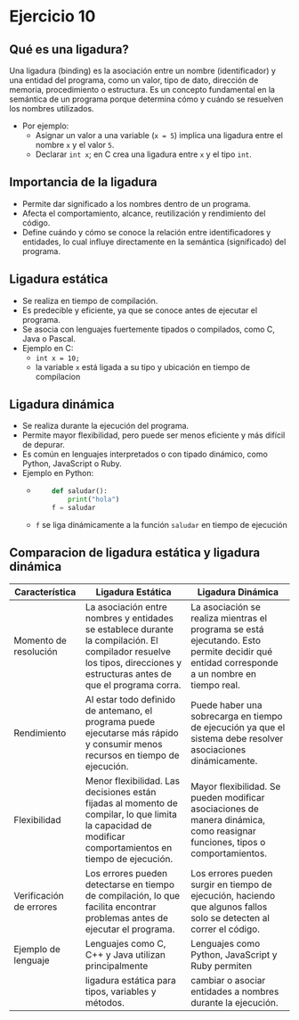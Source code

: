 # Ejercicio 10

## Qué es una ligadura?
Una ligadura (binding) es la asociación entre un nombre (identificador) y una entidad del programa, como un valor, tipo de dato, dirección de memoria, procedimiento o estructura. Es un concepto fundamental en la semántica de un programa porque determina cómo y cuándo se resuelven los nombres utilizados.  
- Por ejemplo:  
  - Asignar un valor a una variable (`x = 5`) implica una ligadura entre el nombre `x` y el valor `5`.  
  - Declarar `int x`; en C crea una ligadura entre `x` y el tipo `int`.  

## Importancia de la ligadura 
- Permite dar significado a los nombres dentro de un programa.  
- Afecta el comportamiento, alcance, reutilización y rendimiento del código.  
- Define cuándo y cómo se conoce la relación entre identificadores y entidades, lo cual influye directamente en la semántica (significado) del programa.  

## Ligadura estática
- Se realiza en tiempo de compilación.  
- Es predecible y eficiente, ya que se conoce antes de ejecutar el programa.  
- Se asocia con lenguajes fuertemente tipados o compilados, como C, Java o Pascal.  
- Ejemplo en C:
  - `int x = 10;`
  - la variable `x` está ligada a su tipo y ubicación en tiempo de compilacion

## Ligadura dinámica
- Se realiza durante la ejecución del programa.  
- Permite mayor flexibilidad, pero puede ser menos eficiente y más difícil de depurar.  
- Es común en lenguajes interpretados o con tipado dinámico, como Python, JavaScript o Ruby.  
- Ejemplo en Python:
  - ```Python
        def saludar():
            print("hola")
        f = saludar 
    ```
  - `f` se liga dinámicamente a la función `saludar` en tiempo de ejecución 

## Comparacion de ligadura estática y ligadura dinámica
| Característica | Ligadura Estática | Ligadura Dinámica |
| --- | --- | --- |
| Momento de resolución | La asociación entre nombres y entidades se establece durante la compilación. El compilador resuelve los tipos, direcciones y estructuras antes de que el programa corra. | La asociación se realiza mientras el programa se está ejecutando. Esto permite decidir qué entidad corresponde a un nombre en tiempo real. |
| Rendimiento | Al estar todo definido de antemano, el programa puede ejecutarse más rápido y consumir menos recursos en tiempo de ejecución. | Puede haber una sobrecarga en tiempo de ejecución ya que el sistema debe resolver asociaciones dinámicamente. |
| Flexibilidad | Menor flexibilidad. Las decisiones están fijadas al momento de compilar, lo que limita la capacidad de modificar comportamientos en tiempo de ejecución. | Mayor flexibilidad. Se pueden modificar asociaciones de manera dinámica, como reasignar funciones, tipos o comportamientos. |
| Verificación de errores | Los errores pueden detectarse en tiempo de compilación, lo que facilita encontrar problemas antes de ejecutar el programa. | Los errores pueden surgir en tiempo de ejecución, haciendo que algunos fallos solo se detecten al correr el código. |
| Ejemplo de lenguaje | Lenguajes como C, C++ y Java utilizan principalmente | Lenguajes como Python, JavaScript y Ruby permiten |
|  | ligadura estática para tipos, variables y métodos. | cambiar o asociar entidades a nombres durante la ejecución. |
